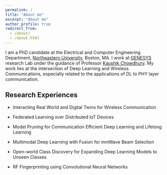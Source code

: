 ```yaml
---
permalink: /
title: "About me"
excerpt: "About me"
author_profile: true
redirect_from: 
  - /about/
  - /about.html
---
```


I am a PhD candidate at the Electrical and Computer Engineering Department, [Northeastern University](https://www.northeastern.edu), Boston, MA. I work at [GENESYS](https://genesys-lab.org) research Lab under the guidance of Professor [Kaushik Chowdhury](https://coe.northeastern.edu/people/chowdhury-kaushik/). My work lies at the intersection of Deep Learning and Wireless Communications, especially related to the applications of DL to PHY layer communication.

Research Experiences
------
- Interacting Real World and Digital Twins for Wireless Communication
  
- Federated Learning over Distributed IoT Devices 
  
- Model Pruning for Communication Efficient Deep Learning and Lifelong Learning
  
- Multimodal Deep Learning with Fusion for mmWave Beam Selection

- Open-world Class Discovery for Expanding Deep Learning Models to Unseen Classes

- RF Fingerprinting using Convolutional Neural Networks

<!-- <p>Maryam Salehi likes Scallywaggy and Stephen. The feeling is mututal ammongst all parties. :) </p> -->
